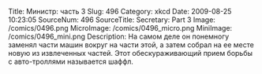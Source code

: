 Title: Министр: часть 3 
Slug: 496 
Category: xkcd 
Date: 2009-08-25 10:23:05 
SourceNum: 496 
SourceTitle: Secretary: Part 3 
Image: /comics/0496.png 
MicroImage: /comics/0496_micro.png 
MiniImage: /comics/0496_mini.png 
Description: На самом деле он понемногу заменял части машин вокруг на части этой, а затем собрал на ее месте новую из извлеченных частей. Этот обескураживающий прием борьбы с авто-троллями называется шаффл. 


